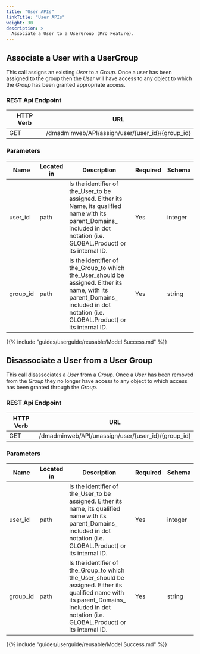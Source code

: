 ```yaml
---
title: "User APIs"
linkTitle: "User APIs"
weight: 30
description: >
  Associate a User to a UserGroup (Pro Feature).
---
```



## Associate a User with a UserGroup

This call assigns an existing _User_ to a _Group_. Once a user has been assigned to the group then the _User_ will have access to any object to which the _Group_ has been granted appropriate access.

### REST Api Endpoint

| HTTP Verb | URL                                              |
|-----------|--------------------------------------------------|
| GET       | /dmadminweb/API/assign/user/{user_id}/{group_id} |

### Parameters

| Name     | Located in | Description                                                                                                                                                                       | Required | Schema  |
|----------|------------|-----------------------------------------------------------------------------------------------------------------------------------------------------------------------------------|----------|---------|
| user_id  | path       | Is the identifier of the_User_to be assigned. Either its Name, its qualified name with its parent_Domains_ included in dot notation (i.e. GLOBAL.Product) or its internal ID.     | Yes      | integer |
| group_id | path       | Is the identifier of the_Group_to which the_User_should be assigned. Either its name, with its parent_Domains_ included in dot notation (i.e. GLOBAL.Product) or its internal ID. | Yes      | string  |

{{% include "guides/userguide/reusable/Model Success.md" %}}

## Disassociate a User from a User Group

This call disassociates a _User_ from a _Group_. Once a _User_ has been removed from the _Group_ they no longer have access to any object to which access has been granted through the _Group_.

### REST Api Endpoint

| HTTP Verb | URL                                                |
|-----------|----------------------------------------------------|
| GET       | /dmadminweb/API/unassign/user/{user_id}/{group_id} |

### Parameters

| Name     | Located in | Description                                                                                                                                                                                | Required | Schema  |
|----------|------------|--------------------------------------------------------------------------------------------------------------------------------------------------------------------------------------------|----------|---------|
| user_id  | path       | Is the identifier of the_User_to be assigned. Either its name, its qualified name with its parent_Domains_ included in dot notation (i.e. GLOBAL.Product) or its internal ID.              | Yes      | integer |
| group_id | path       | Is the identifier of the_Group_to which the_User_should be assigned. Either its qualified name with its parent_Domains_ included in dot notation (i.e. GLOBAL.Product) or its internal ID. | Yes      | string  |

{{% include "guides/userguide/reusable/Model Success.md" %}}
